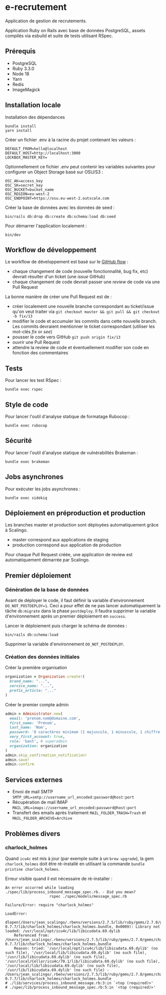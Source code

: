# e-recrutement

Application de gestion de recrutements.

Application Ruby on Rails avec base de données PostgreSQL, assets compilés via esbuild et suite de tests utilisant RSpec.

## Prérequis

- PostgreSQL
- Ruby 3.3.0
- Node 18
- Yarn
- Redis
- ImageMagick

## Installation locale

Installation des dépendances

```
bundle install
yarn install
```

Créer un fichier .env à la racine du projet contenant les valeurs :

```
DEFAULT_FROM=hello@localhost
DEFAULT_HOST=http://localhost:3000
LOCKBOX_MASTER_KEY=
```

Optionnellement ce fichier .env peut contenir les variables suivantes pour configurer un Object Storage basé sur OSU/S3 :

```
OSC_AK=access_key
OSC_SK=secret_key
OSC_BUCKET=bucket_name
OSC_REGION=eu-west-2
OSC_ENDPOINT=https://osu.eu-west-2.outscale.com
```

Créer la base de données avec les données de seed :

```
bin/rails db:drop db:create db:schema:load db:seed
```

Pour démarrer l'application localement :

```
bin/dev
```

## Workflow de développement

Le workflow de développement est basé sur le [GitHub flow](https://guides.github.com/introduction/flow/) :

- chaque changement de code (nouvelle fonctionnalité, bug fix, etc) devrait résulter d'un ticket (une _issue_ GitHub)
- chaque changement de code devrait passer une _review_ de code via une Pull Request

La bonne manière de créer une Pull Request est de :

- créer localement une nouvelle branche correspondant au ticket/issue qu'on veut traiter via `git checkout master && git pull && git checkout -b fix/13`
- modifier le code et accumuler les commits dans cette nouvelle branch. Les commits devraient mentionner le ticket correspondant (utiliser les mot-clés _fix_ or _see_)
- pousser le code vers GitHub `git push origin fix/13`
- ouvrir une Pull Request
- attendre la review de code et éventuellement modifier son code en fonction des commentaires

## Tests

Pour lancer les test RSpec :

```
bundle exec rspec
```

## Style de code

Pour lancer l'outil d'analyse statique de formatage Rubocop :

```
bundle exec rubocop
```

## Sécurité

Pour lancer l'outil d'analyse statique de vulnérabilités Brakeman :

```
bundle exec brakeman
```

## Jobs asynchrones

Pour exécuter les jobs asynchrones :

```
bundle exec sidekiq
```

## Déploiement en préproduction et production

Les branches master et production sont déployées automatiquement grâce à Scalingo.
- master correspond aux applications de staging
- production correspond aux application de production

Pour chaque Pull Request créée, une application de review est automatiquement démarrée par Scalingo.

## Premier déploiement

### Génération de la base de données

Avant de déployer le code, il faut définir la variable d'environnement `DO_NOT_POSTDEPLOY=1`.
Ceci a pour effet de ne pas lancer automatiquement la tâche `db:migrate` dans la phase `postdeploy`.
Il faudra supprimer la variable d'environnement après un premier déploiement en `success`.

Lancer le déploiement puis charger le schéma de données :

```
bin/rails db:schema:load
```

Supprimer la variable d'environnement `DO_NOT_POSTDEPLOY`.

### Création des données initiales

Créer la première organisation

```ruby
organization = Organization.create!(
  brand_name: "...",
  service_name: "...",
  prefix_article: "..."
)
```

Créer le premier compte admin

```ruby
admin = Administrator.new(
  email: 'prenom.nom@domaine.com',
  first_name: 'Prénom',
  last_name: 'Nom',
  password: '8 caractères minimum (1 majuscule, 1 minuscule, 1 chiffre et 1 caractère spécial)',
  very_first_account: true,
  role: 'bant', # superadmin
  organization: organization
)
admin.skip_confirmation_notification!
admin.save!
admin.confirm
```

## Services externes

- Envoi de mail SMTP `SMTP_URL=smtp://username_url_encoded:password@host:port`
- Récupération de mail IMAP `MAIL_URL=imaps://username_url_encoded:password@host:port`
- Transfert des emails après traitement `MAIL_FOLDER_TRASH=Trash` et `MAIL_FOLDER_ARCHIVE=Archive`


## Problèmes divers

### charlock_holmes

Quand `icu4c` est mis à jour (par exemple suite à un `brew upgrade`), la gem `charlock_holmes` doit être ré-installé en utilisant la commande `bundle pristine charlock_holmes`.

Erreur visible quand il est nécessaire de ré-installer :
```
An error occurred while loading ./spec/lib/process_inbound_message_spec.rb. - Did you mean?
                    rspec ./spec/models/message_spec.rb

Failure/Error: require "charlock_holmes"

LoadError:
  dlopen(/Users/jean_scalingo/.rbenv/versions/2.7.5/lib/ruby/gems/2.7.0/gems/charlock_holmes-0.7.7/lib/charlock_holmes/charlock_holmes.bundle, 0x0009): Library not loaded: /usr/local/opt/icu4c/lib/libicudata.69.dylib
    Referenced from: /Users/jean_scalingo/.rbenv/versions/2.7.5/lib/ruby/gems/2.7.0/gems/charlock_holmes-0.7.7/lib/charlock_holmes/charlock_holmes.bundle
    Reason: tried: '/usr/local/opt/icu4c/lib/libicudata.69.dylib' (no such file), '/usr/local/lib/libicudata.69.dylib' (no such file), '/usr/lib/libicudata.69.dylib' (no such file), '/usr/local/Cellar/icu4c/70.1/lib/libicudata.69.dylib' (no such file), '/usr/local/lib/libicudata.69.dylib' (no such file), '/usr/lib/libicudata.69.dylib' (no such file) - /Users/jean_scalingo/.rbenv/versions/2.7.5/lib/ruby/gems/2.7.0/gems/charlock_holmes-0.7.7/lib/charlock_holmes/charlock_holmes.bundle
# ./lib/services/process_inbound_message.rb:3:in `<top (required)>'
# ./spec/lib/process_inbound_message_spec.rb:5:in `<top (required)>'
```
